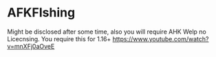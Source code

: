 # AFKFIshing
Might be disclosed after some time, also you will require AHK
Welp no Licecnsing.
You require this for 1.16+ https://www.youtube.com/watch?v=mnXFj0aOveE
